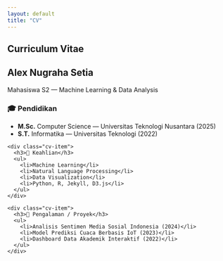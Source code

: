 ```yaml
---
layout: default
title: "CV"
---
```


<section class="cv-section">
  <h1>Curriculum Vitae</h1>

  <div class="cv-card">
    <h2>Alex Nugraha Setia</h2>
    <p class="cv-subtitle">Mahasiswa S2 — Machine Learning & Data Analysis</p>
  </div>

  <div class="cv-grid">
    <div class="cv-item">
      <h3>🎓 Pendidikan</h3>
      <ul>
        <li><strong>M.Sc.</strong> Computer Science — Universitas Teknologi Nusantara (2025)</li>
        <li><strong>S.T.</strong> Informatika — Universitas Teknologi (2022)</li>
      </ul>
    </div>

    <div class="cv-item">
      <h3>🧠 Keahlian</h3>
      <ul>
        <li>Machine Learning</li>
        <li>Natural Language Processing</li>
        <li>Data Visualization</li>
        <li>Python, R, Jekyll, D3.js</li>
      </ul>
    </div>

    <div class="cv-item">
      <h3>💼 Pengalaman / Proyek</h3>
      <ul>
        <li>Analisis Sentimen Media Sosial Indonesia (2024)</li>
        <li>Model Prediksi Cuaca Berbasis IoT (2023)</li>
        <li>Dashboard Data Akademik Interaktif (2022)</li>
      </ul>
    </div>
  </div>
</section>
